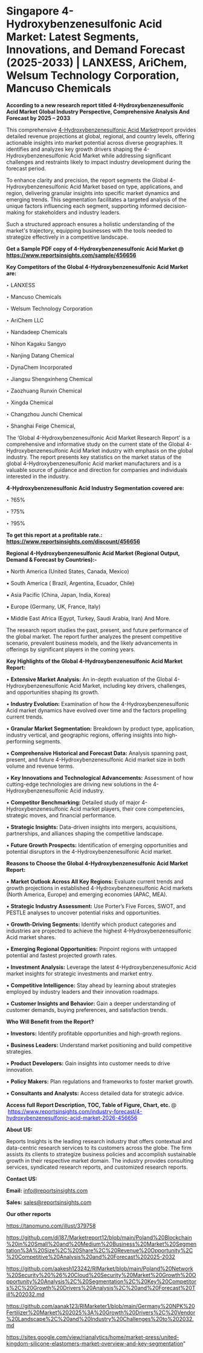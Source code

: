 # Singapore 4-Hydroxybenzenesulfonic Acid Market: Latest Segments, Innovations, and Demand Forecast (2025-2033) | LANXESS, AriChem, Welsum Technology Corporation, Mancuso Chemicals

<strong>According to a new research report titled 4-Hydroxybenzenesulfonic Acid Market Global Industry Perspective, Comprehensive Analysis And Forecast by 2025 – 2033</strong>

This comprehensive <a href=https://www.reportsinsights.com/sample/456656>4-Hydroxybenzenesulfonic Acid Market</a>report provides detailed revenue projections at global, regional, and country levels, offering actionable insights into market potential across diverse geographies. It identifies and analyzes key growth drivers shaping the 4-Hydroxybenzenesulfonic Acid Market while addressing significant challenges and restraints likely to impact industry development during the forecast period.

To enhance clarity and precision, the report segments the Global 4-Hydroxybenzenesulfonic Acid Market based on type, applications, and region, delivering granular insights into specific market dynamics and emerging trends. This segmentation facilitates a targeted analysis of the unique factors influencing each segment, supporting informed decision-making for stakeholders and industry leaders.

Such a structured approach ensures a holistic understanding of the market's trajectory, equipping businesses with the tools needed to strategize effectively in a competitive landscape.

<strong>Get a Sample PDF copy of 4-Hydroxybenzenesulfonic Acid Market </strong><strong>@<a href=https://www.reportsinsights.com/sample/456656 style=color:#0000ff;> https://www.reportsinsights.com/sample/456656</a></strong></font>

<strong>Key Competitors of the Global 4-Hydroxybenzenesulfonic Acid Market are:</strong>

‣ LANXESS

‣ Mancuso Chemicals

‣ Welsum Technology Corporation

‣ AriChem LLC

‣ Nandadeep Chemicals

‣ Nihon Kagaku Sangyo

‣ Nanjing Datang Chemical

‣ DynaChem Incorporated

‣ Jiangsu Shengxinheng Chemical

‣ Zaozhuang Runxin Chemical

‣ Xingda Chemical

‣ Changzhou Junchi Chemical

‣ Shanghai Feige Chemical,

The ‘Global 4-Hydroxybenzenesulfonic Acid Market Research Report’ is a comprehensive and informative study on the current state of the Global 4-Hydroxybenzenesulfonic Acid Market industry with emphasis on the global industry. The report presents key statistics on the market status of the global 4-Hydroxybenzenesulfonic Acid market manufacturers and is a valuable source of guidance and direction for companies and individuals interested in the industry.

<strong>4-Hydroxybenzenesulfonic Acid Industry Segmentation covered are:</strong>

‣ ?65%

‣ ?75%

‣ ?95%

<strong>To get this report at a profitable rate.: <a href=https://www.reportsinsights.com/discount/456656 style=color:#0000ff;>https://www.reportsinsights.com/discount/456656</a></strong></font>

<strong>Regional 4-Hydroxybenzenesulfonic Acid Market (Regional Output, Demand &amp; Forecast by Countries):-</strong>

• North America (United States, Canada, Mexico)

• South America ( Brazil, Argentina, Ecuador, Chile)

• Asia Pacific (China, Japan, India, Korea)

• Europe (Germany, UK, France, Italy)

• Middle East Africa (Egypt, Turkey, Saudi Arabia, Iran) And More.

The research report studies the past, present, and future performance of the global market. The report further analyzes the present competitive scenario, prevalent business models, and the likely advancements in offerings by significant players in the coming years.

<strong>Key Highlights of the Global 4-Hydroxybenzenesulfonic Acid Market Report:</strong>

• <strong>Extensive Market Analysis:</strong> An in-depth evaluation of the Global 4-Hydroxybenzenesulfonic Acid Market, including key drivers, challenges, and opportunities shaping its growth.

• <strong>Industry Evolution:</strong> Examination of how the 4-Hydroxybenzenesulfonic Acid market dynamics have evolved over time and the factors propelling current trends.

• <strong>Granular Market Segmentation:</strong> Breakdown by product type, application, industry vertical, and geographic regions, offering insights into high-performing segments.

• <strong>Comprehensive Historical and Forecast Data:</strong> Analysis spanning past, present, and future 4-Hydroxybenzenesulfonic Acid market size in both volume and revenue terms.

• <strong>Key Innovations and Technological Advancements:</strong> Assessment of how cutting-edge technologies are driving new solutions in the 4-Hydroxybenzenesulfonic Acid industry.

• <strong>Competitor Benchmarking:</strong> Detailed study of major 4-Hydroxybenzenesulfonic Acid market players, their core competencies, strategic moves, and financial performance.

• <strong>Strategic Insights:</strong> Data-driven insights into mergers, acquisitions, partnerships, and alliances shaping the competitive landscape.

• <strong>Future Growth Prospects:</strong> Identification of emerging opportunities and potential disruptors in the 4-Hydroxybenzenesulfonic Acid market.

<strong>Reasons to Choose the Global 4-Hydroxybenzenesulfonic Acid Market Report:</strong>

• <strong>Market Outlook Across All Key Regions:</strong> Evaluate current trends and growth projections in established 4-Hydroxybenzenesulfonic Acid markets (North America, Europe) and emerging economies (APAC, MEA).

• <strong>Strategic Industry Assessment:</strong> Use Porter’s Five Forces, SWOT, and PESTLE analyses to uncover potential risks and opportunities.

• <strong>Growth-Driving Segments:</strong> Identify which product categories and industries are projected to achieve the highest 4-Hydroxybenzenesulfonic Acid market shares.

• <strong>Emerging Regional Opportunities:</strong> Pinpoint regions with untapped potential and fastest projected growth rates.

• <strong>Investment Analysis:</strong> Leverage the latest 4-Hydroxybenzenesulfonic Acid market insights for strategic investments and market entry.

• <strong>Competitive Intelligence:</strong> Stay ahead by learning about strategies employed by industry leaders and their innovation roadmaps.

• <strong>Customer Insights and Behavior:</strong> Gain a deeper understanding of customer demands, buying preferences, and satisfaction trends.

<strong>Who Will Benefit from the Report?</strong>

• <strong>Investors:</strong> Identify profitable opportunities and high-growth regions.

• <strong>Business Leaders:</strong> Understand market positioning and build competitive strategies.

• <strong>Product Developers:</strong> Gain insights into customer needs to drive innovation.

• <strong>Policy Makers:</strong> Plan regulations and frameworks to foster market growth.

• <strong>Consultants and Analysts:</strong> Access detailed data for strategic advice.
</ul>
<strong>Access full Report Description, TOC, Table of Figure, Chart, etc. </strong>@  <a href=https://www.reportsinsights.com/industry-forecast/4-hydroxybenzenesulfonic-acid-market-2026-456656 style=color:#0000ff;>https://www.reportsinsights.com/industry-forecast/4-hydroxybenzenesulfonic-acid-market-2026-456656</a></font>

<strong><strong>About US</strong>:</strong>

Reports Insights is the leading research industry that offers contextual and data-centric research services to its customers across the globe. The firm assists its clients to strategize business policies and accomplish sustainable growth in their respective market domain. The industry provides consulting services, syndicated research reports, and customized research reports.

<strong>Contact US:</strong>

<p class=""""><b>Email:</b> <a href=mailto:info@reportsinsights.com>info@reportsinsights.com</a></p>
<p class=""""><b>Sales:</b> <a href=mailto:sales@reportsinsights.com>sales@reportsinsights.com</a></p>

<strong>Our other reports</strong>

<a href=https://tanomuno.com/illust/379758>https://tanomuno.com/illust/379758</a>

<a href=https://github.com/di187/Marketreport12/blob/main/Poland%20Blockchain%20in%20Small%20and%20Medium%20Business%20Market%20Segmentation%3A%20Size%2C%20Share%2C%20Revenue%20Opportunity%2C%20Competitive%20Analysis%20and%20Forecast%202025-2032>https://github.com/di187/Marketreport12/blob/main/Poland%20Blockchain%20in%20Small%20and%20Medium%20Business%20Market%20Segmentation%3A%20Size%2C%20Share%2C%20Revenue%20Opportunity%2C%20Competitive%20Analysis%20and%20Forecast%202025-2032</a>

<a href=https://github.com/aakesh123242/RIMarket/blob/main/Poland%20Network%20Security%20%26%20Cloud%20Security%20Market%20Growth%20Opportunity%20Analysis%2C%20Segmentation%2C%20Key%20Competitors%2C%20Growth%20Drivers%20Analysis%2C%20and%20Forecast%20Till%202032.md>https://github.com/aakesh123242/RIMarket/blob/main/Poland%20Network%20Security%20%26%20Cloud%20Security%20Market%20Growth%20Opportunity%20Analysis%2C%20Segmentation%2C%20Key%20Competitors%2C%20Growth%20Drivers%20Analysis%2C%20and%20Forecast%20Till%202032.md</a>

<a href=https://github.com/aanak123/RIMarketer1/blob/main/Germany%20NPK%20Fertilizer%20Market%202025%3A%20Growth%20Drivers%2C%20Vendor%20Landscape%2C%20and%20Industry%20Challenges%20to%202032.md>https://github.com/aanak123/RIMarketer1/blob/main/Germany%20NPK%20Fertilizer%20Market%202025%3A%20Growth%20Drivers%2C%20Vendor%20Landscape%2C%20and%20Industry%20Challenges%20to%202032.md</a>

<a href=https://sites.google.com/view/rianalytics/home/market-press/united-kingdom-silicone-elastomers-market-overview-and-key-segmentation>https://sites.google.com/view/rianalytics/home/market-press/united-kingdom-silicone-elastomers-market-overview-and-key-segmentation</a>"
